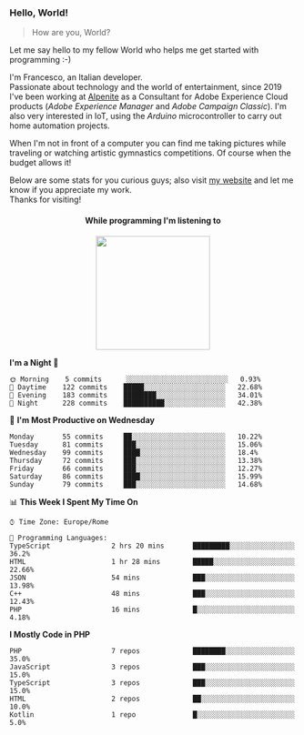 ### Hello, World!

> How are you, World?

Let me say hello to my fellow World who helps me get started with programming :-)

I'm Francesco, an Italian developer.  
Passionate about technology and the world of entertainment, since 2019 I've been working at [Alpenite](https://www.alpenite.com) as a Consultant for Adobe Experience Cloud products (*Adobe Experience Manager* and *Adobe Campaign Classic*). I'm also very interested in IoT, using the *Arduino* microcontroller to carry out home automation projects.

When I'm not in front of a computer you can find me taking pictures while traveling or watching artistic gymnastics competitions. Of course when the budget allows it!

Below are some stats for you curious guys; also visit [my website](https://www.francescorega.eu) and let me know if you appreciate my work.  
Thanks for visiting!

<div align="center">
  <h4>While programming I'm listening to</h4>
  <a href="https://apps.francescorega.eu/now-playing/11147232609" target="_blank"><img src="https://apps.francescorega.eu/now-playing/11147232609" width="200"></a>
</div>

<!--START_SECTION:waka-->
**I'm a Night 🦉** 

```text
🌞 Morning    5 commits      ░░░░░░░░░░░░░░░░░░░░░░░░░   0.93% 
🌆 Daytime    122 commits    █████░░░░░░░░░░░░░░░░░░░░   22.68% 
🌃 Evening    183 commits    ████████░░░░░░░░░░░░░░░░░   34.01% 
🌙 Night      228 commits    ██████████░░░░░░░░░░░░░░░   42.38%

```
📅 **I'm Most Productive on Wednesday** 

```text
Monday       55 commits     ██░░░░░░░░░░░░░░░░░░░░░░░   10.22% 
Tuesday      81 commits     ███░░░░░░░░░░░░░░░░░░░░░░   15.06% 
Wednesday    99 commits     ████░░░░░░░░░░░░░░░░░░░░░   18.4% 
Thursday     72 commits     ███░░░░░░░░░░░░░░░░░░░░░░   13.38% 
Friday       66 commits     ███░░░░░░░░░░░░░░░░░░░░░░   12.27% 
Saturday     86 commits     ████░░░░░░░░░░░░░░░░░░░░░   15.99% 
Sunday       79 commits     ███░░░░░░░░░░░░░░░░░░░░░░   14.68%

```


📊 **This Week I Spent My Time On** 

```text
⌚︎ Time Zone: Europe/Rome

💬 Programming Languages: 
TypeScript               2 hrs 20 mins       █████████░░░░░░░░░░░░░░░░   36.2% 
HTML                     1 hr 28 mins        █████░░░░░░░░░░░░░░░░░░░░   22.66% 
JSON                     54 mins             ███░░░░░░░░░░░░░░░░░░░░░░   13.98% 
C++                      48 mins             ███░░░░░░░░░░░░░░░░░░░░░░   12.43% 
PHP                      16 mins             █░░░░░░░░░░░░░░░░░░░░░░░░   4.18%

```

**I Mostly Code in PHP** 

```text
PHP                      7 repos             ████████░░░░░░░░░░░░░░░░░   35.0% 
JavaScript               3 repos             ███░░░░░░░░░░░░░░░░░░░░░░   15.0% 
TypeScript               3 repos             ███░░░░░░░░░░░░░░░░░░░░░░   15.0% 
HTML                     2 repos             ██░░░░░░░░░░░░░░░░░░░░░░░   10.0% 
Kotlin                   1 repo              █░░░░░░░░░░░░░░░░░░░░░░░░   5.0%

```



<!--END_SECTION:waka-->
